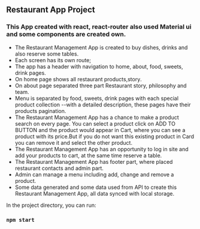 ## Restaurant App Project
### This App created with react, react-router also used Material ui and some components are created own.
-  The Restaurant Management App  is created to buy dishes, drinks and also reserve some tables.
-  Each screen has its own route;
-  The app has a header with navigation to home, about, food, sweets, drink pages.
-  On home page shows all restaurant products,story․
-  On about page  separated  three part Restaurant story, philosophy and team.
-  Menu is separated by food, sweets, drink pages with each special product collection --with a detailed description, these pages have their products pagination.
- The Restaurant Management App has  a chance to  make a product search on every page. You can select a product click  on ADD TO BUTTON and the product would appear in Cart, where you can see  a product with its price.But if you do not want this existing  product in Card you can remove it and select the other product.
- The Restaurant Management App has an opportunity to log in site and add your products to cart, at the same time reserve a table.
- The Restaurant Management App has footer part, where placed restaurant contacts and admin part.
- Admin can manage  a  menu including   add, change and remove a product.
- Some data generated and some data used from API to create this Restaurant Management App, all data synced with local storage. 

In the project directory, you can run:
### `npm start`
